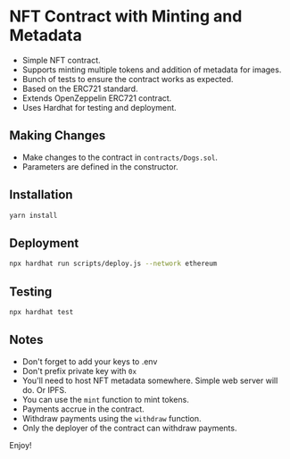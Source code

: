 # NFT Contract with Minting and Metadata

- Simple NFT contract.
- Supports minting multiple tokens and addition of metadata for images. 
- Bunch of tests to ensure the contract works as expected.
- Based on the ERC721 standard.
- Extends OpenZeppelin ERC721 contract.
- Uses Hardhat for testing and deployment.

## Making Changes

- Make changes to the contract in `contracts/Dogs.sol`.
- Parameters are defined in the constructor.

## Installation
    
```bash
yarn install
```

## Deployment

```bash
npx hardhat run scripts/deploy.js --network ethereum
```

## Testing

```bash
npx hardhat test
```

## Notes

- Don't forget to add your keys to .env
- Don't prefix private key with `0x`
- You'll need to host NFT metadata somewhere. Simple web server will do. Or IPFS.
- You can use the `mint` function to mint tokens.
- Payments accrue in the contract.
- Withdraw payments using the `withdraw` function.
- Only the deployer of the contract can withdraw payments.

Enjoy!